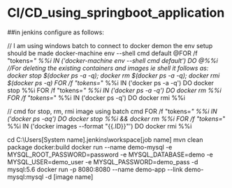 # CI/CD_using_springboot_application

##in jenkins configure as follows:

// I am using windows batch to connect to docker demon the env setup should be made 
docker-machine env --shell cmd default
@FOR /f "tokens=*" %%i IN ('docker-machine env --shell cmd default') DO @%%i
//For deleting the existing containers and images ie shell it follows as: docker stop $(docker ps -a -q); docker rm $(docker ps -a -q); docker rmi $(docker ps -q)
FOR /f "tokens=*" %%i IN ('docker ps -a -q') DO docker stop %%i
FOR /f "tokens=*" %%i IN ('docker ps -a -q') DO docker rm %%i
FOR /f "tokens=*" %%i IN ('docker ps -q') DO docker rmi %%i

// cmd for stop, rm, rmi image using batch cmd
FOR /f "tokens=*" %%i IN ('docker ps -aq') DO docker stop %%i && docker rm %%i
FOR /f "tokens=*" %%i IN ('docker images --format "{{.ID}}"') DO docker rmi %%i

cd C:\Users\[System name]\.jenkins\workspace\[job name]
mvn clean package docker:build
docker run --name demo-mysql -e MYSQL_ROOT_PASSWORD=password -e MYSQL_DATABASE=demo -e MYSQL_USER=demo_user -e MYSQL_PASSWORD=demo_pass -d mysql:5.6
docker run -p 8080:8080 --name demo-app --link demo-mysql:mysql -d [image name]




